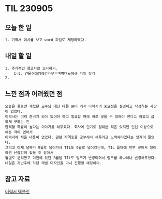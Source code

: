 TIL 230905
======

오늘 한 일
------

	1. 기획서 예시를 보고 word 파일로 재정리했다.
 
내일 할 일
------

	1. 추가적인 참고자료 조사하기.
		1-1. 건물ㅇ에엥에건ㅁ무ㅁ벼벽벼ㅂ에셋 파일 찾기
	2. 

느낀 점과 어려웠던 점
------
```
오늘은 한동안 계셨던 교수님 대신 다른 분이 와서 이력서의 중요성을 설명하고 작성하는 시간이 있었다.
이력서는 미리 준비가 되어 있어야 하고 필요할 때에 바로 넣을 수 있어야 한다고 하였고 급하게 구하는 건 
합격할 확률이 높다는 이야기를 해주셨다. 회사에 단기로 일해본 적은 있지만 인턴 이상으로 해본 적이 없어서
이력서에 적을 내용이 없었다. 관련 자격증을 공부해서 채우려고 노력해야겠다는 생각이 들었다.
그리고 이제 날짜가 9월로 넘어가서 TIL도 9월로 넘어갔는데, TIL 폴더에 전부 넣어서 정리하면 난잡함이 있을 것 같아서
월별로 분리했고 이전에 있던 8월달 TIL도 링크가 변경되어서 링크를 하나하나 변경해두었다.
내일은 지난주에 하던 레벨 디자인을 다시 진행할 예정이다. 

```




참고 자료
------

[이력서 템플릿](https://office.naver.com/#%7B%22section%22%3A%22template%22%2C%22type%22%3A%22word%22%7D)
